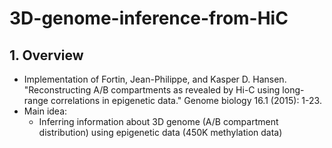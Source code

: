 # 3D-genome-inference-from-HiC

## 1. Overview
- Implementation of Fortin, Jean-Philippe, and Kasper D. Hansen. "Reconstructing A/B compartments as revealed by Hi-C using long-range correlations in epigenetic data." Genome biology 16.1 (2015): 1-23.
- Main idea:
  - Inferring information about 3D genome (A/B compartment distribution) using epigenetic data (450K methylation data)
